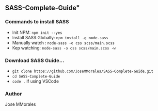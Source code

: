 ## SASS-Complete-Guide" 

### Commands to install SASS
* Init NPM: `npm init --yes`
* Install SASS Globally: `npm install -g node-sass`
* Manually watch : `node-sass -o css scss/main.scss`
* Kep watching: `node-sass -o css scss/main.scss -w`

### Download SASS Guide...
* `git clone https://github.com/JoseMMorales/SASS-Complete-Guide.git`
* `cd SASS-Complete-Guide`
* `code .` if using VSCode

### Author
Jose MMorales
